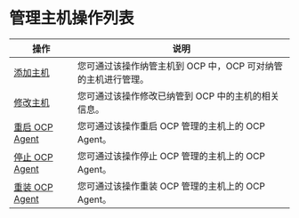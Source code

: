 # 管理主机操作列表




|                             操作                              |                 说明                  |
|-------------------------------------------------------------|-------------------------------------|
| [添加主机](6.management-host/2.add-host.md)         | 您可通过该操作纳管主机到 OCP 中，OCP 可对纳管的主机进行管理。 |
| [修改主机](6.management-host/3.modify-host.md)         | 您可通过该操作修改已纳管到 OCP 中的主机的相关信息。        |
| [重启 OCP Agent](6.management-host/4.restart-the-ocp-agent.md) | 您可通过该操作重启 OCP 管理的主机上的 OCP Agent。    |
| [停止 OCP Agent](6.management-host/5.stop-the-ocp-agent.md) | 您可通过该操作停止 OCP 管理的主机上的 OCP Agent。    |
| [重装 OCP Agent](6.management-host/6.reinstall-ocp-agent.md) | 您可通过该操作重装 OCP 管理的主机上的 OCP Agent。    |

